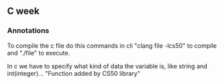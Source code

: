 ## C week

### Annotations
To compile the c file do this commands in cli "clang file -lcs50" to compile and "./file" to execute.

In c we have to specify what kind of data the variable is, like string and int(integer)...
"Function added by CS50 library" 
